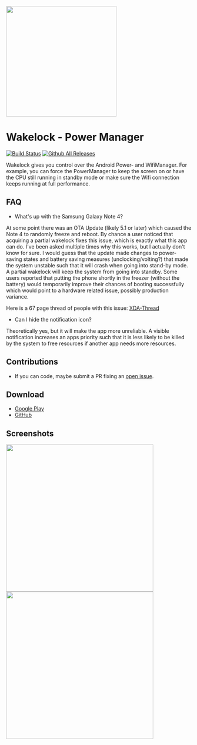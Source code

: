 <img src="https://user-images.githubusercontent.com/1439229/44613748-affbdb00-a818-11e8-8a01-213e77638d14.png" width="300">

# Wakelock - Power Manager
[![Build Status](https://travis-ci.org/d4rken/wakelock-revamp.svg?branch=dev)](https://travis-ci.org/d4rken/wakelock-revamp)
[![Github All Releases](https://img.shields.io/github/downloads/d4rken/wakelock-revamp/total.svg)](https://github.com/d4rken/wakelock-revamp/releases/latest)

Wakelock gives you control over the Android Power- and WifiManager.
For example, you can force the PowerManager to keep the screen on or have the CPU still running in standby mode or make sure the Wifi connection keeps running at full performance.

## FAQ

* What's up with the Samsung Galaxy Note 4?

At some point there was an OTA Update (likely 5.1 or later) which caused the Note 4 to randomly freeze and reboot. By chance a user noticed that acquiring a partial wakelock fixes this issue, which is exactly what this app can do. I've been asked multiple times why this works, but I actually don't know for sure. I would guess that the update made changes to power-saving states and battery saving measures (unclocking/volting?) that made the system unstable such that it will crash when going into stand-by mode. A partial wakelock will keep the system from going into standby. Some users reported that putting the phone shortly in the freezer (without the battery) would temporarily improve their chances of booting successfully which would point to a hardware related issue, possibly production variance.


Here is a 67 page thread of people with this issue: [XDA-Thread](https://forum.xda-developers.com/note-4/help/note-4-freezing-restarting-t3348821)

* Can I hide the notification icon?

Theoretically yes, but it will make the app more unreliable. A visible notification increases an apps priority such that it is less likely to be killed by the system to free resources if another app needs more resources.

## Contributions
* If you can code, maybe submit a PR fixing an [open issue](https://github.com/d4rken/wakelock-revamp/issues).

## Download
* [Google Play](https://play.google.com/store/apps/details?id=eu.thedarken.wldonate)
* [GitHub](https://github.com/d4rken/wakelock-revamp/releases/latest)

## Screenshots
<img src="https://user-images.githubusercontent.com/1439229/44613749-b0947180-a818-11e8-8dd4-cf4c28414aaa.png" width="400"><img src="https://user-images.githubusercontent.com/1439229/44613750-b0947180-a818-11e8-8e71-9d5345154b74.png" width="400">
